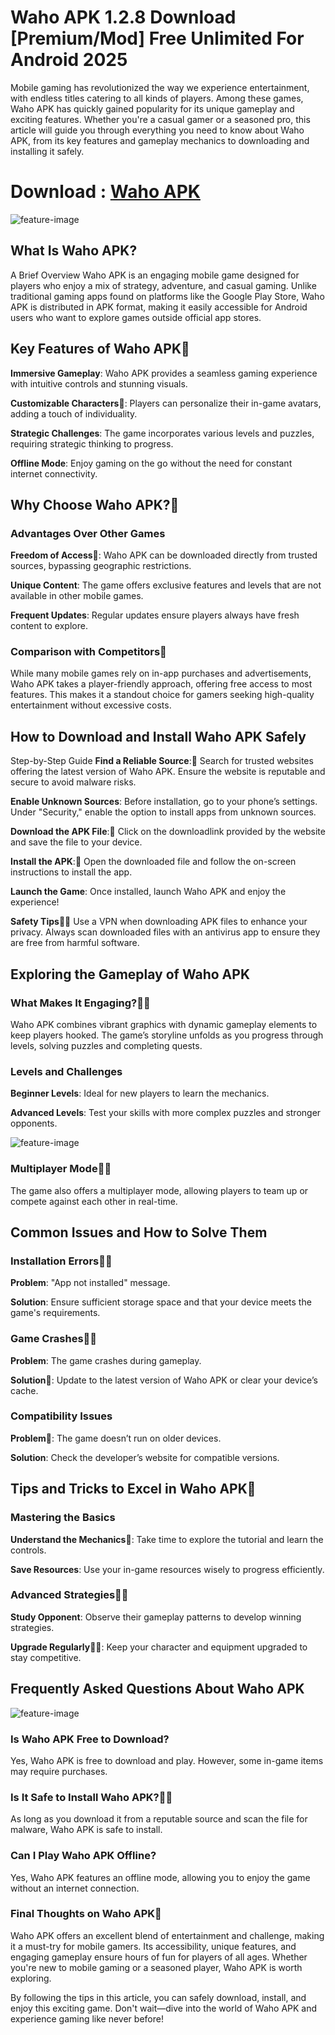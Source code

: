 # Waho APK 1.2.8 Download [Premium/Mod] Free Unlimited For Android 2025

Mobile gaming has revolutionized the way we experience entertainment, with endless titles catering to all kinds of players. Among these games, Waho APK has quickly gained popularity for its unique gameplay and exciting features. Whether you're a casual gamer or a seasoned pro, this article will guide you through everything you need to know about Waho APK, from its key features and gameplay mechanics to downloading and installing it safely.

# Download : [Waho APK](https://modilimitado.io/en/waho-apk)

![feature-image](https://www.waho.pro/img/banner11.30c59c83.png)

## What Is Waho APK?
A Brief Overview
Waho APK is an engaging mobile game designed for players who enjoy a mix of strategy, adventure, and casual gaming. Unlike traditional gaming apps found on platforms like the Google Play Store, Waho APK is distributed in APK format, making it easily accessible for Android users who want to explore games outside official app stores.

## Key Features of Waho APK🧙

**Immersive Gameplay**: Waho APK provides a seamless gaming experience with intuitive controls and stunning visuals.

**Customizable Characters**🍿: Players can personalize their in-game avatars, adding a touch of individuality.

**Strategic Challenges**: The game incorporates various levels and puzzles, requiring strategic thinking to progress.

**Offline Mode**: Enjoy gaming on the go without the need for constant internet connectivity.

## Why Choose Waho APK?🍿

### Advantages Over Other Games

**Freedom of Access**🍿: Waho APK can be downloaded directly from trusted sources, bypassing geographic restrictions.

**Unique Content**: The game offers exclusive features and levels that are not available in other mobile games.

**Frequent Updates**: Regular updates ensure players always have fresh content to explore.

### Comparison with Competitors🍿
While many mobile games rely on in-app purchases and advertisements, Waho APK takes a player-friendly approach, offering free access to most features. This makes it a standout choice for gamers seeking high-quality entertainment without excessive costs.

## How to Download and Install Waho APK Safely

Step-by-Step Guide
**Find a Reliable Source**:🍿
Search for trusted websites offering the latest version of Waho APK. Ensure the website is reputable and secure to avoid malware risks.

**Enable Unknown Sources**:
Before installation, go to your phone’s settings. Under "Security," enable the option to install apps from unknown sources.

**Download the APK File**:🍿
Click on the downloadlink provided by the website and save the file to your device.

**Install the APK**:🧙
Open the downloaded file and follow the on-screen instructions to install the app.

**Launch the Game**:
Once installed, launch Waho APK and enjoy the experience!

**Safety Tips**👩‍💻
Use a VPN when downloading APK files to enhance your privacy.
Always scan downloaded files with an antivirus app to ensure they are free from harmful software.

## Exploring the Gameplay of Waho APK

### What Makes It Engaging?👩‍💻
Waho APK combines vibrant graphics with dynamic gameplay elements to keep players hooked. The game’s storyline unfolds as you progress through levels, solving puzzles and completing quests.

### Levels and Challenges
**Beginner Levels**: Ideal for new players to learn the mechanics.

**Advanced Levels**: Test your skills with more complex puzzles and stronger opponents.

![feature-image](https://m.gjcdn.net/content/800/37761859-tt3stgnu-v4.webp)

### Multiplayer Mode👩‍💻
The game also offers a multiplayer mode, allowing players to team up or compete against each other in real-time.

## Common Issues and How to Solve Them

### Installation Errors👩‍💻

**Problem**: "App not installed" message.

**Solution**: Ensure sufficient storage space and that your device meets the game's requirements.

### Game Crashes👩‍💻

**Problem**: The game crashes during gameplay.

**Solution**🌈: Update to the latest version of Waho APK or clear your device’s cache.

### Compatibility Issues

**Problem**🌈: The game doesn’t run on older devices.

**Solution**: Check the developer’s website for compatible versions.

## Tips and Tricks to Excel in Waho APK🌈

### Mastering the Basics

**Understand the Mechanics**🌈: Take time to explore the tutorial and learn the controls.

**Save Resources**: Use your in-game resources wisely to progress efficiently.

### Advanced Strategies🙋‍♀️

**Study Opponent**: Observe their gameplay patterns to develop winning strategies.

**Upgrade Regularly**🙋‍♀️: Keep your character and equipment upgraded to stay competitive.

## Frequently Asked Questions About Waho APK

![feature-image](https://i.ytimg.com/vi/smE6CuxzGDM/hq720.jpg?sqp=-oaymwEhCK4FEIIDSFryq4qpAxMIARUAAAAAGAElAADIQj0AgKJD&rs=AOn4CLBF8tq0KcWUhxTE-8cVKru17eGdIw)

### Is Waho APK Free to Download?
Yes, Waho APK is free to download and play. However, some in-game items may require purchases.

### Is It Safe to Install Waho APK?🙋‍♀️
As long as you download it from a reputable source and scan the file for malware, Waho APK is safe to install.

### Can I Play Waho APK Offline?
Yes, Waho APK features an offline mode, allowing you to enjoy the game without an internet connection.

### Final Thoughts on Waho APK🌈
Waho APK offers an excellent blend of entertainment and challenge, making it a must-try for mobile gamers. Its accessibility, unique features, and engaging gameplay ensure hours of fun for players of all ages. Whether you're new to mobile gaming or a seasoned player, Waho APK is worth exploring.

By following the tips in this article, you can safely download, install, and enjoy this exciting game. Don't wait—dive into the world of Waho APK and experience gaming like never before!
